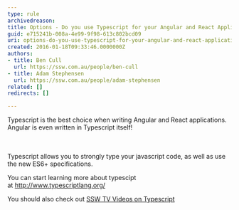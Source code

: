 ```yaml
---
type: rule
archivedreason: 
title: Options - Do you use Typescript for your Angular and React Applications?
guid: e715241b-008a-4e99-9f98-613c802bcd09
uri: options-do-you-use-typescript-for-your-angular-and-react-applications
created: 2016-01-18T09:33:46.0000000Z
authors:
- title: Ben Cull
  url: https://ssw.com.au/people/ben-cull
- title: Adam Stephensen
  url: https://ssw.com.au/people/adam-stephensen
related: []
redirects: []

---
```



​Typescript is the best choice&#160;​when writing Angular​ and React applications. Angular&#160;is even written in Typescript itself!&#160;<br>
<br><excerpt class='endintro'></excerpt><br>
<p>​Typescript allows you to strongly type your javascript code, as well as use the new ES6+ specifications.</p><p>You can start learning more about typescipt at&#160;<a href="http&#58;//www.typescriptlang.org/">http&#58;//www.typescriptlang.org/​</a><br></p><p>You should also check out <a href="http&#58;//tv.ssw.com/tag/typescript">SSW TV Videos on Typescript</a></p>


